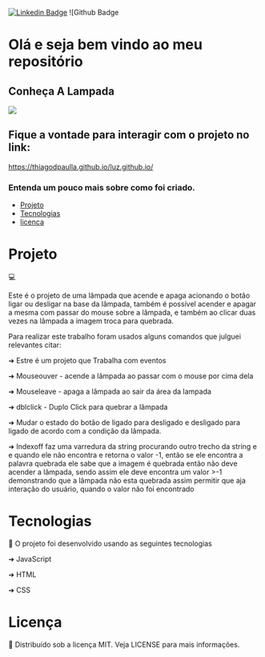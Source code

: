 [![Linkedin Badge](https://img.shields.io/badge/-LinkedIn-blue?style=flat-square&logo=Linkedin&logoColor=white&link=https://www.linkedin.com/in/thiagodepaulla/)](https://www.linkedin.com/in/thiagodepaulla/)   ![Github Badge

# Olá e seja bem vindo ao  meu repositório
## Conheça A Lampada
![](http)
## Fique a vontade para interagir com o projeto no link:
https://thiagodpaulla.github.io/luz.github.io/

### Entenda um pouco mais sobre como foi criado.

<!--ts-->
 
 * [Projeto](#projeto)  
 * [Tecnologias](#tecnologias) 
 * [licenca](#licenca) 
 
 <!--te-->


# Projeto
💻


Este é o projeto de uma lâmpada que acende e apaga acionando o botão ligar ou desligar na base da lâmpada, também é possível acender e apagar a mesma com passar do mouse sobre a lâmpada, e também ao clicar duas vezes na lâmpada a imagem troca para quebrada.



Para realizar este trabalho foram usados alguns comandos que julguei relevantes citar:

 

➜ Estre é um projeto que Trabalha com eventos

➜ Mouseouver - acende a lâmpada ao passar com o mouse por cima dela

➜ Mouseleave - apaga a lâmpada ao sair da área da lampada

➜ dblclick - Duplo Click para quebrar a lâmpada

➜ Mudar o estado do botão de ligado para desligado e desligado para ligado de acordo com a condição da lâmpada.

 

 

➜ Indexoff faz uma varredura da string procurando outro trecho da string e e quando ele não encontra e retorna o valor -1, então se ele encontra a palavra quebrada ele sabe que a imagem é quebrada então não deve acender a lâmpada, sendo assim ele deve encontra um valor >-1 demonstrando que a lâmpada não esta quebrada assim permitir que aja interação do usuário, quando o valor não foi encontrado


# Tecnologias

🚀 O projeto foi desenvolvido usando as seguintes tecnologias


➜ JavaScript

➜ HTML

➜ CSS


# Licença
📂 Distribuído sob a licença MIT. Veja LICENSE para mais informações.

